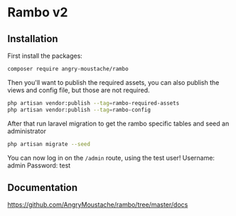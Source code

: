# Rambo v2

## Installation

First install the packages:

```bash
composer require angry-moustache/rambo
```

Then you'll want to publish the required assets, you can also publish the views and config file, but those are not required.

```bash
php artisan vendor:publish --tag=rambo-required-assets
php artisan vendor:publish --tag=rambo-config
```

After that run laravel migration to get the rambo specific tables and seed an administrator

```bash
php artisan migrate --seed
```

You can now log in on the `/admin` route, using the test user!
Username: admin
Password: test

## Documentation
https://github.com/AngryMoustache/rambo/tree/master/docs
